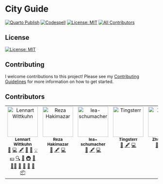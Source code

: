 # City Guide

[![Quarto Publish](https://github.com/lnnrtwttkhn/city-guide/actions/workflows/publish.yml/badge.svg)](https://github.com/lnnrtwttkhn/city-guide/actions/workflows/publish.yml)
[![Codespell](https://github.com/lnnrtwttkhn/city-guide/actions/workflows/codespell.yml/badge.svg)](https://github.com/lnnrtwttkhn/city-guide/actions/workflows/codespell.yml)
[![License: MIT](https://img.shields.io/badge/License-MIT-yellow.svg)](https://opensource.org/licenses/MIT)
[![All Contributors](https://img.shields.io/github/all-contributors/lnnrtwttkhn/city-guide?color=ee8449&style=flat-square)](#contributors)

## License

[![License: MIT](https://img.shields.io/badge/License-MIT-yellow.svg)](https://opensource.org/licenses/MIT)

## Contributing

I welcome contributions to this project!
Please see my [Contributing Guidelines](CONTRIBUTING.md) for more information on how to get started.

## Contributors

<!-- ALL-CONTRIBUTORS-LIST:START - Do not remove or modify this section -->
<!-- prettier-ignore-start -->
<!-- markdownlint-disable -->
<table>
  <tbody>
    <tr>
      <td align="center" valign="top" width="14.28%"><a href="https://lennartwittkuhn.com/"><img src="https://avatars.githubusercontent.com/u/42233065?v=4?s=100" width="100px;" alt="Lennart Wittkuhn"/><br /><sub><b>Lennart Wittkuhn</b></sub></a><br /><a href="https://github.com/lnnrtwttkhn/city-guide/issues?q=author%3Alnnrtwttkhn" title="Bug reports">🐛</a> <a href="https://github.com/lnnrtwttkhn/city-guide/commits?author=lnnrtwttkhn" title="Code">💻</a> <a href="#content-lnnrtwttkhn" title="Content">🖋</a> <a href="#design-lnnrtwttkhn" title="Design">🎨</a> <a href="https://github.com/lnnrtwttkhn/city-guide/commits?author=lnnrtwttkhn" title="Documentation">📖</a> <a href="#example-lnnrtwttkhn" title="Examples">💡</a> <a href="#financial-lnnrtwttkhn" title="Financial">💵</a> <a href="#fundingFinding-lnnrtwttkhn" title="Funding Finding">🔍</a> <a href="#ideas-lnnrtwttkhn" title="Ideas, Planning, & Feedback">🤔</a> <a href="#infra-lnnrtwttkhn" title="Infrastructure (Hosting, Build-Tools, etc)">🚇</a> <a href="#maintenance-lnnrtwttkhn" title="Maintenance">🚧</a> <a href="#mentoring-lnnrtwttkhn" title="Mentoring">🧑‍🏫</a> <a href="#projectManagement-lnnrtwttkhn" title="Project Management">📆</a> <a href="#question-lnnrtwttkhn" title="Answering Questions">💬</a> <a href="https://github.com/lnnrtwttkhn/city-guide/pulls?q=is%3Apr+reviewed-by%3Alnnrtwttkhn" title="Reviewed Pull Requests">👀</a> <a href="#talk-lnnrtwttkhn" title="Talks">📢</a> <a href="#platform-lnnrtwttkhn" title="Packaging/porting to new platform">📦</a></td>
      <td align="center" valign="top" width="14.28%"><a href="https://github.com/rezahakimazar"><img src="https://avatars.githubusercontent.com/u/170933224?v=4?s=100" width="100px;" alt="Reza Hakimazar"/><br /><sub><b>Reza Hakimazar</b></sub></a><br /><a href="https://github.com/lnnrtwttkhn/city-guide/issues?q=author%3Arezahakimazar" title="Bug reports">🐛</a> <a href="#content-rezahakimazar" title="Content">🖋</a> <a href="https://github.com/lnnrtwttkhn/city-guide/commits?author=rezahakimazar" title="Code">💻</a></td>
      <td align="center" valign="top" width="14.28%"><a href="https://github.com/lea-schumacher"><img src="https://avatars.githubusercontent.com/u/190727139?v=4?s=100" width="100px;" alt="lea-schumacher"/><br /><sub><b>lea-schumacher</b></sub></a><br /><a href="https://github.com/lnnrtwttkhn/city-guide/issues?q=author%3Alea-schumacher" title="Bug reports">🐛</a> <a href="#content-lea-schumacher" title="Content">🖋</a> <a href="https://github.com/lnnrtwttkhn/city-guide/commits?author=lea-schumacher" title="Code">💻</a></td>
      <td align="center" valign="top" width="14.28%"><a href="https://github.com/Tingsterr"><img src="https://avatars.githubusercontent.com/u/118810486?v=4?s=100" width="100px;" alt="Tingsterr"/><br /><sub><b>Tingsterr</b></sub></a><br /><a href="https://github.com/lnnrtwttkhn/city-guide/issues?q=author%3ATingsterr" title="Bug reports">🐛</a> <a href="#content-Tingsterr" title="Content">🖋</a> <a href="https://github.com/lnnrtwttkhn/city-guide/commits?author=Tingsterr" title="Code">💻</a></td>
      <td align="center" valign="top" width="14.28%"><a href="https://github.com/joyce-shi-github"><img src="https://avatars.githubusercontent.com/u/67670180?v=4?s=100" width="100px;" alt="Zhuoyu Shi"/><br /><sub><b>Zhuoyu Shi</b></sub></a><br /><a href="https://github.com/lnnrtwttkhn/city-guide/issues?q=author%3Ajoyce-shi-github" title="Bug reports">🐛</a> <a href="#content-joyce-shi-github" title="Content">🖋</a> <a href="https://github.com/lnnrtwttkhn/city-guide/commits?author=joyce-shi-github" title="Code">💻</a></td>
      <td align="center" valign="top" width="14.28%"><a href="https://github.com/miriamlucie"><img src="https://avatars.githubusercontent.com/u/190825294?v=4?s=100" width="100px;" alt="miriamlucie"/><br /><sub><b>miriamlucie</b></sub></a><br /><a href="https://github.com/lnnrtwttkhn/city-guide/issues?q=author%3Amiriamlucie" title="Bug reports">🐛</a> <a href="#content-miriamlucie" title="Content">🖋</a> <a href="https://github.com/lnnrtwttkhn/city-guide/commits?author=miriamlucie" title="Code">💻</a></td>
    </tr>
  </tbody>
</table>

<!-- markdownlint-restore -->
<!-- prettier-ignore-end -->

<!-- ALL-CONTRIBUTORS-LIST:END -->
